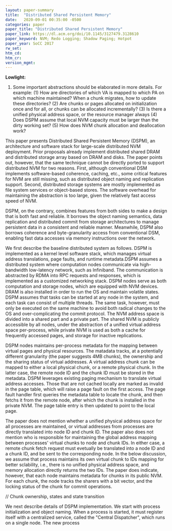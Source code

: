 ```yaml
---
layout: paper-summary
title:  "Distributed Shared Persistent Memory"
date:   2020-09-01 00:35:00 -0500
categories: paper
paper_title: "Distributed Shared Persistent Memory"
paper_link: https://dl.acm.org/doi/10.1145/3127479.3128610
paper_keyword: NVM; Redo Logging; Shadow Paging; Hotpot
paper_year: SoCC 2017
rw_set:
htm_cd:
htm_cr:
version_mgmt:
---
```


**Lowlight:**

1. Some important abstractions should be elaborated in more details. For example: 
   (1) How are directories of which VA is mapped to which PA on which machine maintained? When a chunk migrates, 
       how to update these directories?
   (2) Are chunks or pages allocated on initialization once and for all, or chunks can be allocated incrementally?
   (3) Is there a unified physical address space, or the resource manager always
   (4) Does DSPM assume that local NVM capacity must be larger than the dirty working set?
   (5) How does NVM chunk allocation and deallocation work?

This paper presents Distributed Shared Persistent Memory (DSPM), an architecture and software stack for large-scale 
distributed NVM deployment. Prior proposals already implement distributed shared DRAM and distributed storage array
based on DRAM and disks. The paper points out, however, that the same technique cannot be directly ported to support 
distributed NVM for two reasons. First, although conventional DSM implements software-based coherence, caching, etc.,
some critical features for NVM are still missing, such as distributed object naming and replication support. Second, 
distributed storage systems are mostly implemented as file system services or object-based stores. The software
overhead for maintaining the abstraction is too large, given the relatively fast access speed of NVM.

DSPM, on the contrary, combines features from both sides to make a design that is both fast and reliable. It borrows
the object naming semantics, data replication and distributed commit from storage architectures to manage persistent
data in a consistent and reliable manner. 
Meanwhile, DSPM also borrows coherence and byte-granularity access from conventional DSM, enabling fast data accesses 
via memory instructions over the network.

We first describe the baseline distributed system as follows. DSPM is implemented as a kernel level software stack, which 
manages virtual address translations, page faults, and runtime metadata.DSPM assumes a distributed system where computation
nodes communicate via high-bandwidth low-latency network, such as Infiniband. The communication is abstracted
by RDMA into RPC requests and responses, which is implemented as a customized networking stack. 
DSPM nodes serve as both computation and storage nodes, which are equipped with NVM devices. DRAM is also installed
in order to run the OS and maintain volatile states. DSPM assumes that tasks can be started at any node in the system,
and each task can consist of multiple threads. The same task, however, must only be executed on the same machine 
to avoid both radical changes to the OS and over-complicating the commit protocol.
The NVM address space is divided into a shared part and a private part. The shared NVM is publicly accessible by all
nodes, under the abstraction of a unified virtual address space per-process, while private NVM
is used as both a cache for frequently accessed pages, and storage for inactive replications.

DSPM nodes maintains per-process metadata for the mapping between virtual pages and physical resources. The matadata
tracks, at a potentially different granularity (the paper suggests 4MB chunks), the ownership and the sharing status
of virtual addresses. A virtual address chunk can be mapped to either a local physical chunk, or a remote physical chunk.
In the latter case, the remote node ID and the chunk ID must be stored in the metadata.
DSPM leverages existing paging mechanism to translate virtual address accesses.
Those that are not cached locally are marked as invalid in the page table, which will raise a page fault on the first 
access. The page fault handler first queries the metadata table to locate the chunk, and then fetchs it from the remote
node, after which the chunk is installed in the private NVM. The page table entry is then updated to point to the 
local page.

The paper does not mention whether a unified physical address space for all processes are maintained, or virtual addresses 
from processes are directly translated into node ID and chunk ID. The paper also does not mention who is responsible for 
maintaining the global address mapping between processes' virtual chunks to node and chunk IDs. In either case, a remote 
chunk fetch request must evetually be translated into a node ID and a chunk ID, and be sent to the corresponding node. 
In the below discussion, we assume that process maintains its own virtual chunk to IDs mapping for better sclability,
i.e., there is no unified physical address space, and memory allocation directly returns the two IDs.
The paper does indicate, however, that each node maintains metadata for chunks in its public NVM. For each chunk, the
node tracks the sharers with a bit vector, and the locking status of the chunk for commit operations. 


// Chunk ownership, states and state transition

We next describe details of DSPM implementation. We start with process initialization and object naming. When a process
is started, it must register itself with a centralized service, called the "Central Dispatcher", which runs on a single
node. The new process 